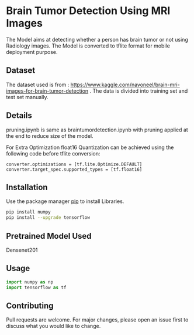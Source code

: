 # Brain Tumor Detection Using MRI Images

The  Model aims at detecting whether a person has brain tumor or not using Radiology images. The Model is converted to tflite format for mobile deployment purpose.

## Dataset

The dataset used is from : https://www.kaggle.com/navoneel/brain-mri-images-for-brain-tumor-detection . The data is divided into training set and test set manually.

## Details

pruning.ipynb is same as braintumordetection.ipynb with pruning applied at the end to reduce size of the model.

For Extra Optimization float16 Quantization can be achieved using the following code before tflite conversion:
```
converter.optimizations = [tf.lite.Optimize.DEFAULT]
converter.target_spec.supported_types = [tf.float16]
```

## Installation

Use the package manager [pip](https://pip.pypa.io/en/stable/) to install Libraries.

```bash
pip install numpy
pip install --upgrade tensorflow
```

## Pretrained Model Used 

Densenet201

## Usage

```python
import numpy as np
import tensorflow as tf
```

## Contributing
Pull requests are welcome. For major changes, please open an issue first to discuss what you would like to change.
